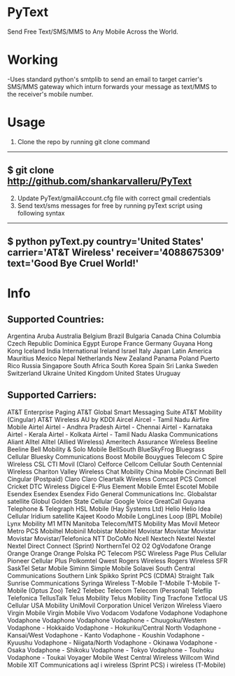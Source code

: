 PyText
======

Send Free Text/SMS/MMS to Any Mobile Across the World.


Working
=======

-Uses standard python's smtplib to send an email to target carrier's SMS/MMS gateway which inturn forwards your message
as text/MMS to the receiver's mobile number.

Usage
=====
1. Clone the repo by running git clone command
----
$ git clone http://github.com/shankarvalleru/PyText
----
2. Update PyText/gmailAccount.cfg file with correct gmail credentials
3. Send text/sms messages for free by running pyText script using following syntax
----
$ python pyText.py country='United States' carrier='AT&T Wireless' receiver='4088675309' text='Good Bye Cruel World!'
----

Info
====
Supported Countries:
--------------------
Argentina
Aruba
Australia
Belgium
Brazil
Bulgaria
Canada
China
Columbia
Czech Republic
Dominica
Egypt
Europe
France
Germany
Guyana
Hong Kong
Iceland
India
International
Ireland
Israel
Italy
Japan
Latin America
Mauritius
Mexico
Nepal
Netherlands
New Zealand
Panama
Poland
Puerto Rico
Russia
Singapore
South Africa
South Korea
Spain
Sri Lanka
Sweden
Switzerland
Ukraine
United Kingdom
United States
Uruguay

Supported Carriers:
-------------------
AT&T Enterprise Paging
AT&T Global Smart Messaging Suite
AT&T Mobility (Cingular)
AT&T Wireless
AU by KDDI
Aircel
Aircel - Tamil Nadu
Airfire Mobile
Airtel
Airtel - Andhra Pradesh
Airtel - Chennai
Airtel - Karnataka
Airtel - Kerala
Airtel - Kolkata
Airtel - Tamil Nadu
Alaska Communications
Aliant
Alltel
Alltel (Allied Wireless)
Ameritech
Assurance Wireless
Beeline
Beeline
Bell Mobility & Solo Mobile
BellSouth
BlueSkyFrog
Bluegrass Cellular
Bluesky Communications
Boost Mobile
Bouygues Telecom
C Spire Wireless
CSL
CTI Movil (Claro)
Celforce
Cellcom
Cellular South
Centennial Wireless
Chariton Valley Wireless
Chat Mobility
China Mobile
Cincinnati Bell
Cingular (Postpaid)
Claro
Claro
Cleartalk Wireless
Comcast PCS
Comcel
Cricket
DTC Wireless
Digicel
E-Plus
Element Mobile
Emtel
Escotel Mobile
Esendex
Esendex
Esendex
Fido
General Communications Inc.
Globalstar satellite
Globul
Golden State Cellular
Google Voice
GreatCall
Guyana Telephone & Telegraph
HSL Mobile (Hay Systems Ltd)
Helio
Helio
Idea Cellular
Iridium satellite
Kajeet
Koodo Mobile
LongLines
Loop (BPL Mobile)
Lynx Mobility
M1
MTN
Manitoba Telecom/MTS Mobility
Mas Movil
Meteor
Metro PCS
Mobiltel
Mobinil
Mobistar
Mobitel
Movistar
Movistar
Movistar
Movistar
Movistar/Telefonica
NTT DoCoMo
Ncell
Nextech
Nextel
Nextel
Nextel Direct Connect (Sprint)
NorthernTel
O2
O2
OgVodafone
Orange
Orange
Orange
Orange Polska
PC Telecom
PSC Wireless
Page Plus Cellular
Pioneer Cellular
Plus
Polkomtel
Qwest
Rogers Wireless
Rogers Wireless
SFR
SaskTel
Setar Mobile
Siminn
Simple Mobile
Solavei
South Central Communications
Southern Link
Spikko
Sprint PCS (CDMA)
Straight Talk
Sunrise Communications
Syringa Wireless
T-Mobile
T-Mobile
T-Mobile
T-Mobile (Optus Zoo)
Tele2
Telebec
Telecom
Telecom (Personal)
Teleflip
Telefonica
TellusTalk
Telus Mobility
Telus Mobility
Ting
Tracfone
Txtlocal
US Cellular
USA Mobility
UniMovil Corporation
Unicel
Verizon Wireless
Viaero
Virgin Mobile
Virgin Mobile
Vivo
Vodacom
Vodafone
Vodaphone
Vodaphone
Vodaphone
Vodaphone
Vodaphone
Vodaphone - Chuugoku/Western
Vodaphone - Hokkaido
Vodaphone - Hokuriku/Central North
Vodaphone - Kansai/West
Vodaphone - Kanto
Vodaphone - Koushin
Vodaphone - Kyuushu
Vodaphone - Niigata/North
Vodaphone - Okinawa
Vodaphone - Osaka
Vodaphone - Shikoku
Vodaphone - Tokyo
Vodaphone - Touhoku
Vodaphone - Toukai
Voyager Mobile
West Central Wireless
Willcom
Wind Mobile
XIT Communications
aql
i wireless (Sprint PCS)
i wireless (T-Mobile)
